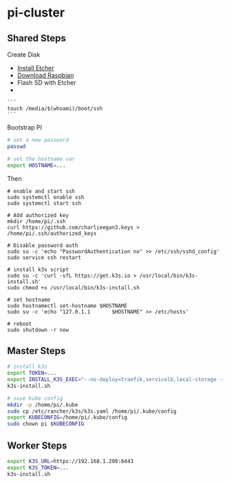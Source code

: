 # pi-cluster

## Shared Steps

Create Disk

* [Install Etcher](https://www.balena.io/etcher)
* [Download Raspbian](https://downloads.raspberrypi.org/raspbian_lite_latest)
* Flash SD with Etcher
*

	```
	touch /media/$(whoami)/boot/ssh
	```

Bootstrap PI

```bash
# set a new password
passwd

# set the hostname var
export HOSTNAME=...
```

Then

```
# enable and start ssh
sudo systemctl enable ssh
sudo systemctl start ssh

# Add authorized key
mkdir /home/pi/.ssh
curl https://github.com/charlieegan3.keys > /home/pi/.ssh/authorized_keys

# Disable password auth
sudo su -c 'echo "PasswordAuthentication no" >> /etc/ssh/sshd_config'
sudo service ssh restart

# install k3s script
sudo su -c 'curl -sfL https://get.k3s.io > /usr/local/bin/k3s-install.sh'
sudo chmod +x /usr/local/bin/k3s-install.sh

# set hostname
sudo hostnamectl set-hostname $HOSTNAME
sudo su -c 'echo "127.0.1.1       $HOSTNAME" >> /etc/hosts'

# reboot
sudo shutdown -r now
```

## Master Steps

```bash
# install k3s
export TOKEN=...
export INSTALL_K3S_EXEC="--no-deploy=traefik,servicelb,local-storage --token=$TOKEN"
k3s-install.sh

# save kube config
mkdir -p /home/pi/.kube
sudo cp /etc/rancher/k3s/k3s.yaml /home/pi/.kube/config
export KUBECONFIG=/home/pi/.kube/config
sudo chown pi $KUBECONFIG
```

## Worker Steps


```bash
export K3S_URL=https://192.168.1.200:6443
export K3S_TOKEN=...
k3s-install.sh
```
